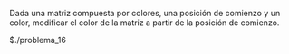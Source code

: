 Dada una matriz compuesta por colores, una posición de comienzo y un color, modificar el color de la matriz a partir de la posición de comienzo.

$./problema_16